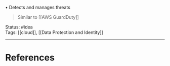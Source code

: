 • Detects and manages threats

> Similar to [[AWS GuardDuty]]

Status: #idea  
Tags:  [[cloud]], [[Data Protection and Identity]]

---
# References